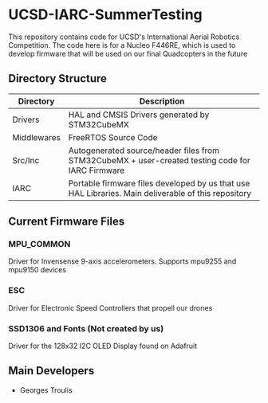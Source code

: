 # UCSD-IARC-SummerTesting
This repository contains code for UCSD's International Aerial Robotics Competition. The code here is for a Nucleo F446RE, which is used to develop firmware that will be used on our final Quadcopters in the future

## Directory Structure
Directory | Description
----------|-----
Drivers   | HAL and CMSIS Drivers generated by STM32CubeMX
Middlewares | FreeRTOS Source Code
Src/Inc | Autogenerated source/header files from STM32CubeMX + user-created testing code for IARC Firmware
IARC  | Portable firmware files developed by us that use HAL Libraries. Main deliverable of this repository

## Current Firmware Files
### MPU\_COMMON
Driver for Invensense 9-axis accelerometers. Supports mpu9255 and mpu9150 devices

### ESC
Driver for Electronic Speed Controllers that propell our drones

### SSD1306 and Fonts (Not created by us)
Driver for the 128x32 I2C OLED Display found on Adafruit

## Main Developers
* Georges Troulis
